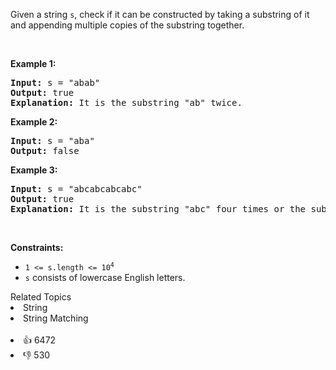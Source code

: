 <p>Given a string <code>s</code>, check if it can be constructed by taking a substring of it and appending multiple copies of the substring together.</p>

<p>&nbsp;</p> 
<p><strong class="example">Example 1:</strong></p>

<pre>
<strong>Input:</strong> s = "abab"
<strong>Output:</strong> true
<strong>Explanation:</strong> It is the substring "ab" twice.
</pre>

<p><strong class="example">Example 2:</strong></p>

<pre>
<strong>Input:</strong> s = "aba"
<strong>Output:</strong> false
</pre>

<p><strong class="example">Example 3:</strong></p>

<pre>
<strong>Input:</strong> s = "abcabcabcabc"
<strong>Output:</strong> true
<strong>Explanation:</strong> It is the substring "abc" four times or the substring "abcabc" twice.
</pre>

<p>&nbsp;</p> 
<p><strong>Constraints:</strong></p>

<ul> 
 <li><code>1 &lt;= s.length &lt;= 10<sup>4</sup></code></li> 
 <li><code>s</code> consists of lowercase English letters.</li> 
</ul>

<div><div>Related Topics</div><div><li>String</li><li>String Matching</li></div></div><br><div><li>👍 6472</li><li>👎 530</li></div>